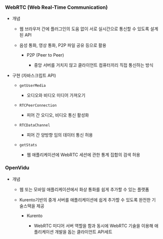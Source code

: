 ### WebRTC (Web Real-Time Communication)

- 개념
  
  - 웹 브라우저 간에 플러그인의 도움 없이 서로 실시간으로 통신할 수 있도록 설계된 API
  
  - 음성 통화, 영상 통화, P2P 파일 공유 등으로 활용
    
    - P2P (Peer to Peer)
      
      - 중앙 서버를 거치지 않고 클라이언트 컴퓨터끼리 직접 통신하는 방식

- 구현 (자바스크립트 API)
  
  - `getUserMedia`
    
    - 오디오와 비디오 미디어 가져오기
  
  - `RTCPeerConnection`
    
    - 피어 간 오디오, 비디오 통신 활성화
  
  - `RTCDataChannel`
    
    - 피어 간 양방향 임의 데이터 통신 허용
  
  - `getStats`
    
    - 웹 애플리케이션에 WebRTC 세션에 관한 통계 집합의 검색 허용

### OpenVidu

- 개념
  
  - 웹 또는 모바일 애플리케이션에서 화상 통화를 쉽게 추가할 수 있는 플랫폼
  
  - Kurento기반의 중개 서버를 애플리케이션에 쉽게 추가할 수 있도록 완전한 기술스택을 제공
    
    - Kurento
      
      - WebRTC 미디어 서버 역할을 함과 동시에 WebRTC 기술을 이용해 애플리케이션 개발을 돕는 클라이언트 API세트